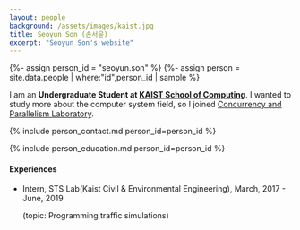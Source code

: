 ```yaml
---
layout: people
background: /assets/images/kaist.jpg
title: Seoyun Son (손서윤)
excerpt: "Seoyun Son's website"
---
```


{%- assign person_id = "seoyun.son" %}
{%- assign person = site.data.people | where:"id",person_id | sample %}

I am an **Undergraduate Student at [KAIST School of Computing](https://cs.kaist.ac.kr)**. 
I wanted to study more about the computer system field, so I joined [Concurrency and Parallelism Laboratory](https://cp.kaist.ac.kr).

{% include person_contact.md person_id=person_id %}


{% include person_education.md person_id=person_id %}


#### Experiences

- Intern, STS Lab(Kaist Civil & Environmental Engineering), March, 2017 - June, 2019

  (topic: Programming traffic simulations)
